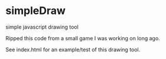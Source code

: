 # simpleDraw
simple javascript drawing tool

Ripped this code from a small game I was working on long ago.

See index.html for an example/test of this drawing tool.
